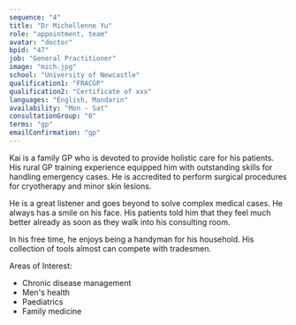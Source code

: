 ```yaml
---
sequence: "4"
title: "Dr Michellenne Yu"
role: "appointment, team"
avatar: "doctor"
bpid: "47"
job: "General Practitioner"
image: "mich.jpg"
school: "University of Newcastle"
qualification1: "FRACGP"
qualification2: "Certificate of xxx"
languages: "English, Mandarin"
availability: "Mon - Sat"
consultationGroup: "0"
terms: "gp"
emailConfirmation: "gp"
---
```


Kai is a family GP who is devoted to provide holistic care for his patients. His rural GP training experience equipped him with outstanding skills for handling emergency cases. He is accredited to perform surgical procedures for cryotherapy and minor skin lesions.    

He is a great listener and goes beyond to solve complex medical cases. He always has a smile on his face. His patients told him that they feel much better already as soon as they walk into his consulting room.    

In his free time, he enjoys being a handyman for his household. His collection of tools almost can compete with tradesmen.    

Areas of Interest:
- Chronic disease management 
- Men's health
- Paediatrics
- Family medicine